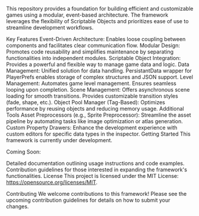 This repository provides a foundation for building efficient and customizable games using a modular, event-based architecture. The framework leverages the flexibility of Scriptable Objects and prioritizes ease of use to streamline development workflows.

Key Features
Event-Driven Architecture: Enables loose coupling between components and facilitates clear communication flow.
Modular Design: Promotes code reusability and simplifies maintenance by separating functionalities into independent modules.
Scriptable Object Integration: Provides a powerful and flexible way to manage game data and logic.
Data Management:
Unified solution for data handling.
PersistantData wrapper for PlayerPrefs enables storage of complex structures and JSON support.
Level Management:
Automates game level management.
Ensures seamless looping upon completion.
Scene Management:
Offers asynchronous scene loading for smooth transitions.
Provides customizable transition styles (fade, shape, etc.).
Object Pool Manager (Tag-Based):
Optimizes performance by reusing objects and reducing memory usage.
Additional Tools
Asset Preprocessors (e.g., Sprite Preprocessor): Streamline the asset pipeline by automating tasks like image optimization or atlas generation.
Custom Property Drawers: Enhance the development experience with custom editors for specific data types in the inspector.
Getting Started
This framework is currently under development.

Coming Soon:

Detailed documentation outlining usage instructions and code examples.
Contribution guidelines for those interested in expanding the framework's functionalities.
License
This project is licensed under the MIT License: https://opensource.org/licenses/MIT.

Contributing
We welcome contributions to this framework! Please see the upcoming contribution guidelines for details on how to submit your changes.

